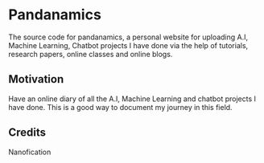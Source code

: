 # Pandanamics

The source code for pandanamics, a personal website for uploading A.I, Machine Learning, Chatbot projects I have done
via the help of tutorials, research papers, online classes and online blogs.


## Motivation

Have an online diary of all the A.I, Machine Learning and chatbot projects I have done. This is a good way to
document my journey in this field.

## Credits

Nanofication
